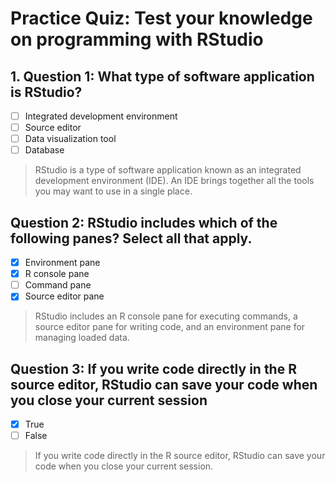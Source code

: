 # Practice Quiz: Test your knowledge on programming with RStudio

## 1. **Question 1**: What type of software application is RStudio?

- [ ] Integrated development environment
- [ ] Source editor
- [ ] Data visualization tool
- [ ] Database

> RStudio is a type of software application known as an integrated development environment (IDE). An IDE brings together all the tools you may want to use in a single place.

## **Question 2**: RStudio includes which of the following panes? Select all that apply.

- [x] Environment pane
- [x] R console pane
- [ ] Command pane
- [x] Source editor pane

> RStudio includes an R console pane for executing commands, a source editor pane for writing code, and an environment pane for managing loaded data.

## **Question 3**: If you write code directly in the R source editor, RStudio can save your code when you close your current session

- [x] True
- [ ] False

> If you write code directly in the R source editor, RStudio can save your code when you close your current session.
